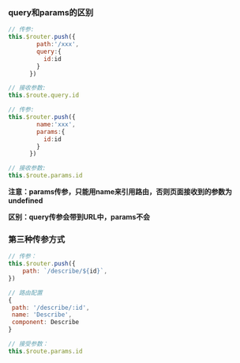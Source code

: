 ### query和params的区别

```js
// 传参: 
this.$router.push({
        path:'/xxx',
        query:{
          id:id
        }
      })

// 接收参数:
this.$route.query.id
```

```js
// 传参: 
this.$router.push({
        name:'xxx',
        params:{
          id:id
        }
      })

// 接收参数:
this.$route.params.id
```

**注意：params传参，只能用name来引用路由，否则页面接收到的参数为undefined**

**区别：query传参会带到URL中，params不会**

### 第三种传参方式

```js
// 传参：
this.$router.push({
    path: `/describe/${id}`,
})

// 路由配置
{
 path: '/describe/:id',
 name: 'Describe',
 component: Describe
}

// 接受参数：
this.$route.params.id
```



